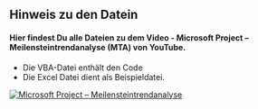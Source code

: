 ## Hinweis zu den Datein
#### Hier findest Du alle Dateien zu dem Video -  Microsoft Project – Meilensteintrendanalyse (MTA) von YouTube. 

- Die VBA-Datei enthält den Code
- Die Excel Datei dient als Beispieldatei. 

[![Microsoft Project – Meilensteintrendanalyse]({https://img.youtube.com/vi/1pXzbgM8fYA/0.jpg})]({https://www.youtube.com/watch?v=1pXzbgM8fYA} "Microsoft Project – Meilensteintrendanalyse (MTA)")
